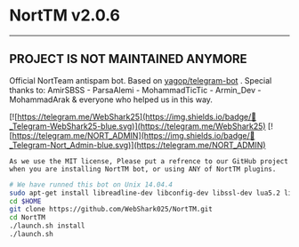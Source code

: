 # NortTM v2.0.6

---
PROJECT IS NOT MAINTAINED ANYMORE
---


Official NortTeam antispam bot. 
Based on [yagop/telegram-bot](https://github.com/yagop/telegram-bot/) . 
Special thanks to: AmirSBSS - ParsaAlemi - MohammadTicTic - Armin_Dev - MohammadArak &amp; everyone who helped us in this way.


[![https://telegram.me/WebShark25](https://img.shields.io/badge/💬_Telegram-WebShark25-blue.svg)](https://telegram.me/WebShark25)
[![https://telegram.me/NORT_ADMIN](https://img.shields.io/badge/💬_Telegram-Nort_Admin-blue.svg)](https://telegram.me/NORT_ADMIN)


`As we use the MIT license, Please put a refrence to our GitHub project when you are installing NortTM bot, or using ANY of NortTM plugins.`
```bash
# We have runned this bot on Unix 14.04.4
sudo apt-get install libreadline-dev libconfig-dev libssl-dev lua5.2 liblua5.2-dev libevent-dev make unzip git redis-server g++ libjansson-dev libpython-dev expat libexpat1-dev
cd $HOME
git clone https://github.com/WebShark025/NortTM.git
cd NortTM
./launch.sh install
./launch.sh
```
